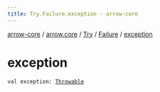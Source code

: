 ```yaml
---
title: Try.Failure.exception - arrow-core
---
```


[arrow-core](../../../index.html) / [arrow.core](../../index.html) / [Try](../index.html) / [Failure](index.html) / [exception](./exception.html)

# exception

`val exception: `[`Throwable`](https://kotlinlang.org/api/latest/jvm/stdlib/kotlin/-throwable/index.html)